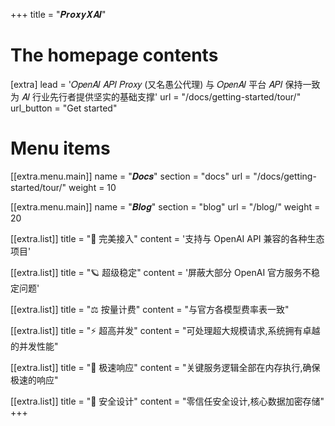 +++
title = "𝑷𝒓𝒐𝒙𝒚𝑿𝑨𝑰"

# The homepage contents
[extra]
lead = '𝑂𝑝𝑒𝑛𝐴𝐼 𝐴𝑃𝐼 𝑃𝑟𝑜𝑥𝑦 (又名愚公代理) 与 𝑂𝑝𝑒𝑛𝐴𝐼 平台 𝐴𝑃𝐼 保持一致<br>为 𝐴𝐼 行业先行者提供坚实的基础支撑'
url = "/docs/getting-started/tour/"
url_button = "Get started"

# Menu items
[[extra.menu.main]]
name = "𝑫𝒐𝒄𝒔"
section = "docs"
url = "/docs/getting-started/tour/"
weight = 10

[[extra.menu.main]]
name = "𝑩𝒍𝒐𝒈"
section = "blog"
url = "/blog/"
weight = 20

[[extra.list]]
title = "🔋 完美接入"
content = '支持与 OpenAI API 兼容的各种生态项目'

[[extra.list]]
title = "🪐 超级稳定"
content = '屏蔽大部分 OpenAI 官方服务不稳定问题'

[[extra.list]]
title = "⚖️  按量计费"
content = "与官方各模型费率表一致"

[[extra.list]]
title = "⚡️ 超高并发"
content = "可处理超大规模请求,系统拥有卓越的并发性能"

[[extra.list]]
title = "🚀️ 极速响应"
content = "关键服务逻辑全部在内存执行,确保极速的响应"

[[extra.list]]
title = "🚦 安全设计"
content = "零信任安全设计,核心数据加密存储"
+++
